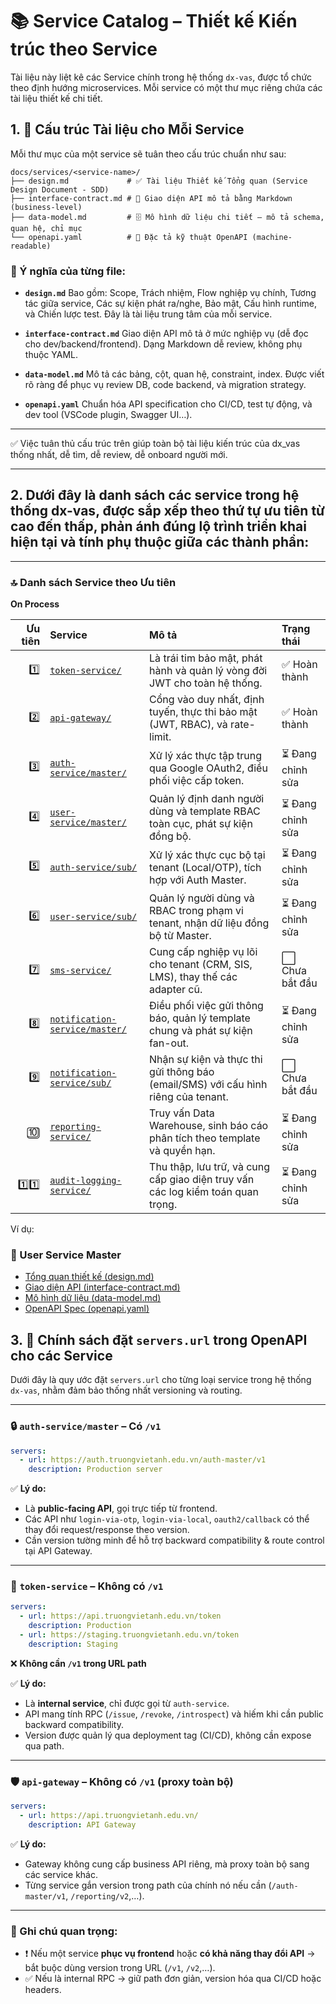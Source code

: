 # 📚 Service Catalog – Thiết kế Kiến trúc theo Service

Tài liệu này liệt kê các Service chính trong hệ thống `dx-vas`, được tổ chức theo định hướng microservices. Mỗi service có một thư mục riêng chứa các tài liệu thiết kế chi tiết.

## 1. 🧱 Cấu trúc Tài liệu cho Mỗi Service

Mỗi thư mục của một service sẽ tuân theo cấu trúc chuẩn như sau:

```plaintext
docs/services/<service-name>/
├── design.md             # ✅ Tài liệu Thiết kế Tổng quan (Service Design Document - SDD)
├── interface-contract.md # 📘 Giao diện API mô tả bằng Markdown (business-level)
├── data-model.md         # 🗄️ Mô hình dữ liệu chi tiết – mô tả schema, quan hệ, chỉ mục
└── openapi.yaml          # 📡 Đặc tả kỹ thuật OpenAPI (machine-readable)
```

### 📄 Ý nghĩa của từng file:

* **`design.md`**
  Bao gồm: Scope, Trách nhiệm, Flow nghiệp vụ chính, Tương tác giữa service, Các sự kiện phát ra/nghe, Bảo mật, Cấu hình runtime, và Chiến lược test. Đây là tài liệu trung tâm của mỗi service.

* **`interface-contract.md`**
  Giao diện API mô tả ở mức nghiệp vụ (dễ đọc cho dev/backend/frontend). Dạng Markdown dễ review, không phụ thuộc YAML.

* **`data-model.md`**
  Mô tả các bảng, cột, quan hệ, constraint, index. Được viết rõ ràng để phục vụ review DB, code backend, và migration strategy.

* **`openapi.yaml`**
  Chuẩn hóa API specification cho CI/CD, test tự động, và dev tool (VSCode plugin, Swagger UI…).

---

✅ Việc tuân thủ cấu trúc trên giúp toàn bộ tài liệu kiến trúc của dx\_vas thống nhất, dễ tìm, dễ review, dễ onboard người mới.

---

## 2. Dưới đây là danh sách các **service trong hệ thống dx-vas**, được sắp xếp theo **thứ tự ưu tiên từ cao đến thấp**, phản ánh đúng lộ trình triển khai hiện tại và tính phụ thuộc giữa các thành phần:

---

### 🔝 **Danh sách Service theo Ưu tiên**

**On Process**

| Ưu tiên | Service | Mô tả | Trạng thái |
|---:|:---|:---|:---|
| 1️⃣ | [`token-service/`](./token-service/design.md) | Là trái tim bảo mật, phát hành và quản lý vòng đời JWT cho toàn hệ thống. | ✅ Hoàn thành |
| 2️⃣ | [`api-gateway/`](./api-gateway/design.md) | Cổng vào duy nhất, định tuyến, thực thi bảo mật (JWT, RBAC), và rate-limit. | ✅ Hoàn thành |
| 3️⃣ | [`auth-service/master/`](./auth-service/master/design.md) | Xử lý xác thực tập trung qua Google OAuth2, điều phối việc cấp token. | ⏳ Đang chỉnh sửa |
| 4️⃣ | [`user-service/master/`](./user-service/master/design.md) | Quản lý định danh người dùng và template RBAC toàn cục, phát sự kiện đồng bộ. | ⏳ Đang chỉnh sửa |
| 5️⃣ | [`auth-service/sub/`](./auth-service/sub/design.md) | Xử lý xác thực cục bộ tại tenant (Local/OTP), tích hợp với Auth Master. | ⏳ Đang chỉnh sửa |
| 6️⃣ | [`user-service/sub/`](./user-service/sub/design.md) | Quản lý người dùng và RBAC trong phạm vi tenant, nhận dữ liệu đồng bộ từ Master. | ⏳ Đang chỉnh sửa |
| 7️⃣ | [`sms-service/`](./sms-service/design.md) | Cung cấp nghiệp vụ lõi cho tenant (CRM, SIS, LMS), thay thế các adapter cũ. | ⬜ Chưa bắt đầu |
| 8️⃣ | [`notification-service/master/`](./notification-service/master/design.md) | Điều phối việc gửi thông báo, quản lý template chung và phát sự kiện fan-out. | ⏳ Đang chỉnh sửa |
| 9️⃣ | [`notification-service/sub/`](./notification-service/sub/design.md) | Nhận sự kiện và thực thi gửi thông báo (email/SMS) với cấu hình riêng của tenant. | ⬜ Chưa bắt đầu |
| 🔟 | [`reporting-service/`](./reporting-service/design.md) | Truy vấn Data Warehouse, sinh báo cáo phân tích theo template và quyền hạn. | ⏳ Đang chỉnh sửa |
| 1️⃣1️⃣| [`audit-logging-service/`](./audit-logging-service/design.md) | Thu thập, lưu trữ, và cung cấp giao diện truy vấn các log kiểm toán quan trọng. | ⏳ Đang chỉnh sửa |

Ví dụ:

### 🧠 User Service Master

- [Tổng quan thiết kế (design.md)](./user-service/master/design.md)
- [Giao diện API (interface-contract.md)](./user-service/master/interface-contract.md)
- [Mô hình dữ liệu (data-model.md)](./user-service/master/data-model.md)
- [OpenAPI Spec (openapi.yaml)](./user-service/master/openapi.yaml)

## 3. 📡 Chính sách đặt `servers.url` trong OpenAPI cho các Service

Dưới đây là quy ước đặt `servers.url` cho từng loại service trong hệ thống `dx-vas`, nhằm đảm bảo thống nhất versioning và routing.

---

### 🔒 `auth-service/master` – **Có `/v1`**

```yaml
servers:
  - url: https://auth.truongvietanh.edu.vn/auth-master/v1
    description: Production server
```

✅ **Lý do:**

* Là **public-facing API**, gọi trực tiếp từ frontend.
* Các API như `login-via-otp`, `login-via-local`, `oauth2/callback` có thể thay đổi request/response theo version.
* Cần version tường minh để hỗ trợ backward compatibility & route control tại API Gateway.

---

### 🎯 `token-service` – **Không có `/v1`**

```yaml
servers:
  - url: https://api.truongvietanh.edu.vn/token
    description: Production
  - url: https://staging.truongvietanh.edu.vn/token
    description: Staging
```

❌ **Không cần `/v1` trong URL path**

✅ **Lý do:**

* Là **internal service**, chỉ được gọi từ `auth-service`.
* API mang tính RPC (`/issue`, `/revoke`, `/introspect`) và hiếm khi cần public backward compatibility.
* Version được quản lý qua deployment tag (CI/CD), không cần expose qua path.

---

### 🛡️ `api-gateway` – **Không có `/v1` (proxy toàn bộ)**

```yaml
servers:
  - url: https://api.truongvietanh.edu.vn/
    description: API Gateway
```

✅ **Lý do:**

* Gateway không cung cấp business API riêng, mà proxy toàn bộ sang các service khác.
* Từng service gắn version trong path của chính nó nếu cần (`/auth-master/v1`, `/reporting/v2`,…).

---

### 📌 Ghi chú quan trọng:

* ❗ Nếu một service **phục vụ frontend** hoặc **có khả năng thay đổi API** → bắt buộc dùng version trong URL (`/v1`, `/v2`,…).
* ✅ Nếu là internal RPC → giữ path đơn giản, version hóa qua CI/CD hoặc headers.
